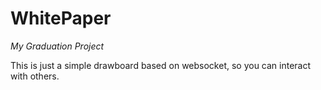 # WhitePaper

*My Graduation Project*

This is just a simple drawboard based on websocket, so you can interact with others.
